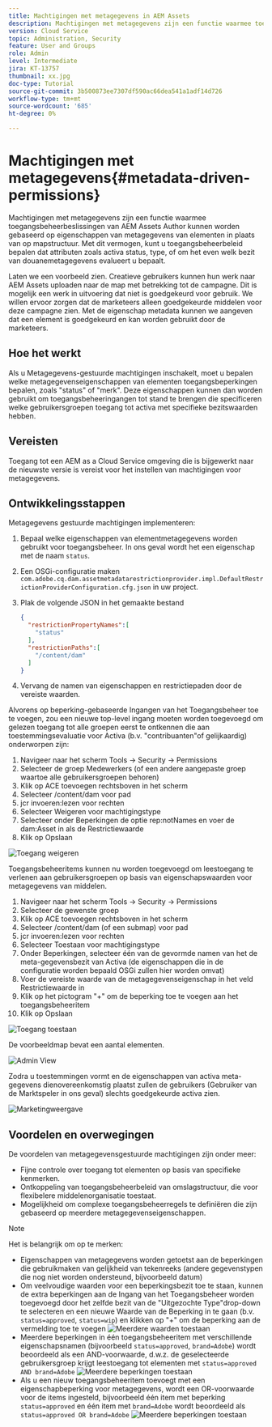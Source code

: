 ```yaml
---
title: Machtigingen met metagegevens in AEM Assets
description: Machtigingen met metagegevens zijn een functie waarmee toegang wordt beperkt op basis van de eigenschappen van metagegevens van elementen in plaats van de mapstructuur.
version: Cloud Service
topic: Administration, Security
feature: User and Groups
role: Admin
level: Intermediate
jira: KT-13757
thumbnail: xx.jpg
doc-type: Tutorial
source-git-commit: 3b500873ee7307df590ac66dea541a1adf14d726
workflow-type: tm+mt
source-wordcount: '685'
ht-degree: 0%

---
```


# Machtigingen met metagegevens{#metadata-driven-permissions}

Machtigingen met metagegevens zijn een functie waarmee toegangsbeheerbeslissingen van AEM Assets Author kunnen worden gebaseerd op eigenschappen van metagegevens van elementen in plaats van op mapstructuur. Met dit vermogen, kunt u toegangsbeheerbeleid bepalen dat attributen zoals activa status, type, of om het even welk bezit van douanemetagegevens evalueert u bepaalt.

Laten we een voorbeeld zien. Creatieve gebruikers kunnen hun werk naar AEM Assets uploaden naar de map met betrekking tot de campagne. Dit is mogelijk een werk in uitvoering dat niet is goedgekeurd voor gebruik. We willen ervoor zorgen dat de marketeers alleen goedgekeurde middelen voor deze campagne zien. Met de eigenschap metadata kunnen we aangeven dat een element is goedgekeurd en kan worden gebruikt door de marketeers.

## Hoe het werkt

Als u Metagegevens-gestuurde machtigingen inschakelt, moet u bepalen welke metagegevenseigenschappen van elementen toegangsbeperkingen bepalen, zoals &quot;status&quot; of &quot;merk&quot;. Deze eigenschappen kunnen dan worden gebruikt om toegangsbeheeringangen tot stand te brengen die specificeren welke gebruikersgroepen toegang tot activa met specifieke bezitswaarden hebben.

## Vereisten

Toegang tot een AEM as a Cloud Service omgeving die is bijgewerkt naar de nieuwste versie is vereist voor het instellen van machtigingen voor metagegevens.


## Ontwikkelingsstappen

Metagegevens gestuurde machtigingen implementeren:

1. Bepaal welke eigenschappen van elementmetagegevens worden gebruikt voor toegangsbeheer. In ons geval wordt het een eigenschap met de naam `status`.
1. Een OSGi-configuratie maken `com.adobe.cq.dam.assetmetadatarestrictionprovider.impl.DefaultRestrictionProviderConfiguration.cfg.json` in uw project.
1. Plak de volgende JSON in het gemaakte bestand

   ```json
   {
     "restrictionPropertyNames":[
       "status"
     ],
     "restrictionPaths":[
       "/content/dam"
     ]
   }
   ```

1. Vervang de namen van eigenschappen en restrictiepaden door de vereiste waarden.


Alvorens op beperking-gebaseerde Ingangen van het Toegangsbeheer toe te voegen, zou een nieuwe top-level ingang moeten worden toegevoegd om gelezen toegang tot alle groepen eerst te ontkennen die aan toestemmingsevaluatie voor Activa (b.v. &quot;contribuanten&quot;of gelijkaardig) onderworpen zijn:

1. Navigeer naar het scherm Tools → Security → Permissions
1. Selecteer de groep Medewerkers (of een andere aangepaste groep waartoe alle gebruikersgroepen behoren)
1. Klik op ACE toevoegen rechtsboven in het scherm
1. Selecteer /content/dam voor pad
1. jcr invoeren:lezen voor rechten
1. Selecteer Weigeren voor machtigingstype
1. Selecteer onder Beperkingen de optie rep:notNames en voer de dam:Asset in als de Restrictiewaarde
1. Klik op Opslaan

![Toegang weigeren](./assets/metadata-driven-permissions/deny-access.png)

Toegangsbeheeritems kunnen nu worden toegevoegd om leestoegang te verlenen aan gebruikersgroepen op basis van eigenschapswaarden voor metagegevens van middelen.

1. Navigeer naar het scherm Tools → Security → Permissions
1. Selecteer de gewenste groep
1. Klik op ACE toevoegen rechtsboven in het scherm
1. Selecteer /content/dam (of een submap) voor pad
1. jcr invoeren:lezen voor rechten
1. Selecteer Toestaan voor machtigingstype
1. Onder Beperkingen, selecteer één van de gevormde namen van het de meta-gegevensbezit van Activa (de eigenschappen die in de configuratie worden bepaald OSGi zullen hier worden omvat)
1. Voer de vereiste waarde van de metagegevenseigenschap in het veld Restrictiewaarde in
1. Klik op het pictogram &quot;+&quot; om de beperking toe te voegen aan het toegangsbeheeritem
1. Klik op Opslaan

![Toegang toestaan](./assets/metadata-driven-permissions/allow-access.png)

De voorbeeldmap bevat een aantal elementen.

![Admin View](./assets/metadata-driven-permissions/admin-view.png)

Zodra u toestemmingen vormt en de eigenschappen van activa meta-gegevens dienovereenkomstig plaatst zullen de gebruikers (Gebruiker van de Marktspeler in ons geval) slechts goedgekeurde activa zien.

![Marketingweergave](./assets/metadata-driven-permissions/marketeer-view.png)

## Voordelen en overwegingen

De voordelen van metagegevensgestuurde machtigingen zijn onder meer:

- Fijne controle over toegang tot elementen op basis van specifieke kenmerken.
- Ontkoppeling van toegangsbeheerbeleid van omslagstructuur, die voor flexibelere middelenorganisatie toestaat.
- Mogelijkheid om complexe toegangsbeheerregels te definiëren die zijn gebaseerd op meerdere metagegevenseigenschappen.

>[!NOTE]
>
> Het is belangrijk om op te merken:
> 
> - Eigenschappen van metagegevens worden getoetst aan de beperkingen die gebruikmaken van gelijkheid van tekenreeks (andere gegevenstypen die nog niet worden ondersteund, bijvoorbeeld datum)
> - Om veelvoudige waarden voor een beperkingsbezit toe te staan, kunnen de extra beperkingen aan de Ingang van het Toegangsbeheer worden toegevoegd door het zelfde bezit van de &quot;Uitgezochte Type&quot;drop-down te selecteren en een nieuwe Waarde van de Beperking in te gaan (b.v. `status=approved`, `status=wip`) en klikken op &quot;+&quot; om de beperking aan de vermelding toe te voegen
> ![Meerdere waarden toestaan](./assets/metadata-driven-permissions/allow-multiple-values.png)
> - Meerdere beperkingen in één toegangsbeheeritem met verschillende eigenschapsnamen (bijvoorbeeld `status=approved`, `brand=Adobe`) wordt beoordeeld als een AND-voorwaarde, d.w.z. de geselecteerde gebruikersgroep krijgt leestoegang tot elementen met `status=approved AND brand=Adobe`
> ![Meerdere beperkingen toestaan](./assets/metadata-driven-permissions/allow-multiple-restrictions.png)
> - Als u een nieuw toegangsbeheeritem toevoegt met een eigenschapbeperking voor metagegevens, wordt een OR-voorwaarde voor de items ingesteld, bijvoorbeeld één item met beperking `status=approved` en één item met `brand=Adobe` wordt beoordeeld als `status=approved OR brand=Adobe`
> ![Meerdere beperkingen toestaan](./assets/metadata-driven-permissions/allow-multiple-aces.png)

